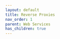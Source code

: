 ```yaml
---
layout: default
title: Reverse Proxies
nav_order: 1
parent: Web Services
has_children: true
---
```

